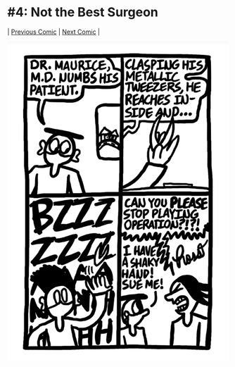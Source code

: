 # #4: Not the Best Surgeon

| [Previous Comic](3) |  [Next Comic](5)  |

![comic](../assets/comics/4.jpeg)
